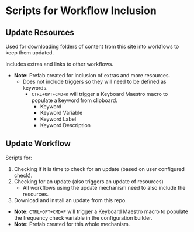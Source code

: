 # Scripts for Workflow Inclusion

## Update Resources
Used for downloading folders of content from this site into workflows to keep them updated.

Includes extras and links to other workflows.

- **Note:** Prefab created for inclusion of extras and more resources.
	- Does not include triggers so they will need to be defined as keywords.
		- `CTRL+OPT+CMD+K` will trigger a Keyboard Maestro macro to populate a keyword from clipboard.
			- Keyword
			- Keyword Variable
			- Keyword Label
			- Keyword Description

## Update Workflow
Scripts for:

1. Checking if it is time to check for an update (based on user configured check).
2. Checking for an update (also triggers an update of resources)
	- All workflows using the update mechanism need to also include the resources.
3. Download and install an update from this repo.

- **Note:** `CTRL+OPT+CMD+P` will trigger a Keyboard Maestro macro to populate the frequency check variable in the configuration builder.
- **Note:** Prefab created for this whole mechanism.
